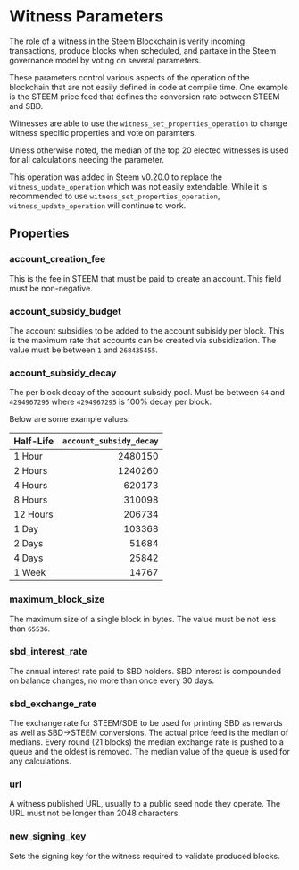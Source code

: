 # Witness Parameters

The role of a witness in the Steem Blockchain is verify incoming transactions, produce blocks when scheduled, and partake in the Steem governance model by voting on several parameters.

These parameters control various aspects of the operation of the blockchain that are not easily defined in code at compile time. One example is the STEEM price feed that defines the conversion rate between STEEM and SBD.

Witnesses are able to use the `witness_set_properties_operation` to change witness specific properties and vote on paramters.

Unless otherwise noted, the median of the top 20 elected witnesses is used for all calculations needing the parameter.

This operation was added in Steem v0.20.0 to replace the `witness_update_operation` which was not easily extendable. While it is recommended to use `witness_set_properties_operation`, `witness_update_operation` will continue to work.

## Properties

### account_creation_fee

This is the fee in STEEM that must be paid to create an account. This field must be non-negative.

### account_subsidy_budget

The account subsidies to be added to the account subisidy per block. This is the maximum rate that accounts can be created via subsidization.
The value must be between `1` and `268435455`.

### account_subsidy_decay

The per block decay of the account subsidy pool. Must be between `64` and `4294967295` where `4294967295` is 100% decay per block.

Below are some example values:

| Half-Life | `account_subsidy_decay` |
|:----------|------------------------:|
| 1 Hour | 2480150 |
| 2 Hours | 1240260 |
| 4 Hours | 620173 |
| 8 Hours | 310098 |
| 12 Hours | 206734 |
| 1 Day | 103368 |
| 2 Days | 51684 |
| 4 Days | 25842 |
| 1 Week | 14767 |

### maximum_block_size

The maximum size of a single block in bytes. The value must be not less than `65536`.

### sbd_interest_rate

The annual interest rate paid to SBD holders. SBD interest is compounded on balance changes, no more than once every 30 days.

### sbd_exchange_rate

The exchange rate for STEEM/SDB to be used for printing SBD as rewards as well as SBD->STEEM conversions.
The actual price feed is the median of medians. Every round (21 blocks) the median exchange rate is pushed to a queue and the oldest is removed. The median value of the queue is used for any calculations.

### url

A witness published URL, usually to a public seed node they operate. The URL must not be longer than 2048 characters.

### new_signing_key

Sets the signing key for the witness required to validate produced blocks.
